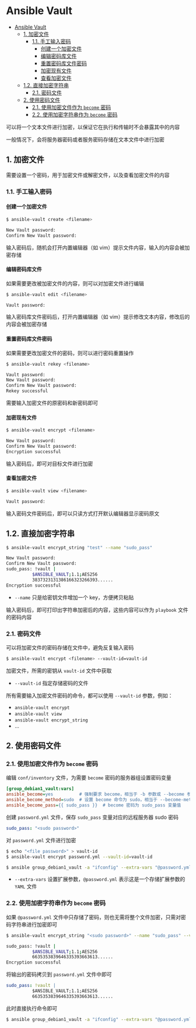 # Ansible Vault

- [Ansible Vault](#ansible-vault)
  - [1. 加密文件](#1-加密文件)
    - [1.1. 手工输入密码](#11-手工输入密码)
      - [创建一个加密文件](#创建一个加密文件)
      - [编辑密码库文件](#编辑密码库文件)
      - [重置密码库文件密码](#重置密码库文件密码)
      - [加密现有文件](#加密现有文件)
      - [查看加密文件](#查看加密文件)
  - [1.2. 直接加密字符串](#12-直接加密字符串)
    - [2.1. 密码文件](#21-密码文件)
  - [2. 使用密码文件](#2-使用密码文件)
    - [2.1. 使用加密文件作为 `become` 密码](#21-使用加密文件作为-become-密码)
    - [2.2. 使用加密字符串作为 `become` 密码](#22-使用加密字符串作为-become-密码)

可以将一个文本文件进行加密，以保证它在执行和传输时不会暴露其中的内容

一般情况下，会将服务器密码或者服务密码存储在文本文件中进行加密

## 1. 加密文件

需要设置一个密码，用于加密文件或解密文件，以及查看加密文件的内容

### 1.1. 手工输入密码

#### 创建一个加密文件

```bash
$ ansible-vault create <filename>

New Vault password:
Confirm New Vault password:
```

输入密码后，随机会打开内置编辑器（如 vim）提示文件内容，输入的内容会被加密存储

#### 编辑密码库文件

如果需要更改被加密文件的内容，则可以对加密文件进行编辑

```bash
$ ansible-vault edit <filename>

Vault password:
```

输入密码库文件密码后，打开内置编辑器（如 vim）提示修改文本内容，修改后的内容会被加密存储

#### 重置密码库文件密码

如果需要更改加密文件的密码，则可以进行密码重置操作

```bash
$ ansible-vault rekey <filename>

Vault password:
New Vault password:
Confirm New Vault password:
Rekey successful
```

需要输入加密文件的原密码和新密码即可

#### 加密现有文件

```bash
$ ansible-vault encrypt <filename>

New Vault password:
Confirm New Vault password:
Encryption successful
```

输入密码后，即可对目标文件进行加密

#### 查看加密文件

```bash
$ ansible-vault view <filename>

Vault password:
```

输入密码文件密码后，即可以只读方式打开默认编辑器显示密码原文

## 1.2. 直接加密字符串

```bash
$ ansible-vault encrypt_string "test" --name "sudo_pass"

New Vault password:
Confirm New Vault password:
sudo_pass: !vault |
          $ANSIBLE_VAULT;1.1;AES256
          3837323131386166323266393......
Encryption successful
```

- `--name` 只是给密钥文件增加一个 key，方便拷贝粘贴

输入密码后，即可打印出字符串加密后的内容，这些内容可以作为 `playbook` 文件的密码内容

### 2.1. 密码文件

可以将加密文件的密码存储在文件中，避免反复输入密码

```bash
$ ansible-vault encrypt <filename> --vault-id=vault-id
```

加密文件，所需的密钥从 `vault-id` 文件中获取

- `--vault-id` 指定存储密码的文件

所有需要输入加密文件密码的命令，都可以使用 `--vault-id` 参数，例如：

- `ansible-vault encrypt`
- `ansible-vault view`
- `ansible-vault encrypt_string`
- ...

## 2. 使用密码文件

### 2.1. 使用加密文件作为 `become` 密码

编辑 `conf/inventory` 文件，为需要 `become` 密码的服务器组设置密码变量

```ini
[group_debian1_vault:vars]
ansible_become=yes          # 强制要求 become，相当于 -b 参数或 --become 参数
ansible_become_method=sudo  # 设置 become 命令为 sudo，相当于 --become-method 参数
ansible_become_pass={{ sudo_pass }}  # become 密码为 sudo_pass 变量值
```

创建 `password.yml` 文件，保存 `sudo_pass` 变量对应的远程服务器 sudo 密码

```yml
sudo_pass: "<sudo password>"
```

对 `password.yml` 文件进行加密

```bash
$ echo "<file password>" > vault-id
$ ansible-vault encrypt password.yml --vault-id=vault-id
```

```bash
$ ansible group_debian1_vault -a "ifconfig" --extra-vars "@password.yml" --vault-id=vault-id
```

- `--extra-vars` 设置扩展参数，`@password.yml` 表示这是一个存储扩展参数的 `YAML` 文件

### 2.2. 使用加密字符串作为 `become` 密码

如果 `@password.yml` 文件中只存储了密码，则也无需将整个文件加密，只需对密码字符串进行加密即可

```bash
$ ansible-vault encrypt_string "<sudo password>" --name "sudo_pass" --vault-id=vault-id

sudo_pass: !vault |
          $ANSIBLE_VAULT;1.1;AES256
          6635353839646335393663613......
Encryption successful
```

将输出的密码拷贝到 `password.yml` 文件中即可

```yml
sudo_pass: !vault |
          $ANSIBLE_VAULT;1.1;AES256
          6635353839646335393663613......
```

此时直接执行命令即可

```bash
$ ansible group_debian1_vault -a "ifconfig" --extra-vars "@password.yml" --vault-id=vault-id
```
